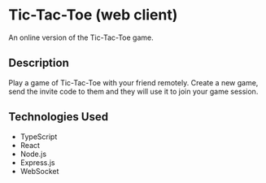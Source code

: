 # Tic-Tac-Toe (web client)
An online version of the Tic-Tac-Toe game.

## Description
Play a game of Tic-Tac-Toe with your friend remotely. Create a new game, send the invite code to them and they will use it to join your game session.

## Technologies Used
- TypeScript
- React
- Node.js
- Express.js
- WebSocket
